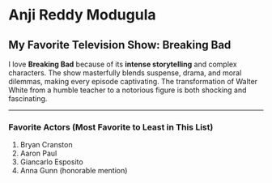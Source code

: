 # Anji Reddy Modugula

## My Favorite Television Show: Breaking Bad

I love **Breaking Bad** because of its **intense storytelling** and complex characters. The show masterfully blends suspense, drama, and moral dilemmas, making every episode captivating. The transformation of Walter White from a humble teacher to a notorious figure is both shocking and fascinating.

---

### Favorite Actors (Most Favorite to Least in This List)
1. Bryan Cranston
2. Aaron Paul
3. Giancarlo Esposito
4. Anna Gunn (honorable mention)